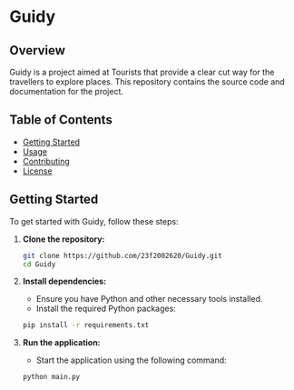 # Guidy

## Overview
Guidy is a project aimed at Tourists that provide a clear cut way for the travellers to explore places. This repository contains the source code and documentation for the project.

## Table of Contents
- [Getting Started](#getting-started)
- [Usage](#usage)
- [Contributing](#contributing)
- [License](#license)

## Getting Started
To get started with Guidy, follow these steps:

1. **Clone the repository:**
    ```bash
    git clone https://github.com/23f2002620/Guidy.git
    cd Guidy
    ```

2. **Install dependencies:**
    - Ensure you have Python and other necessary tools installed.
    - Install the required Python packages:
    ```bash
    pip install -r requirements.txt
    ```

3. **Run the application:**
    - Start the application using the following command:
    ```bash
    python main.py
    ```

